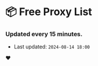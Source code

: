 # :package: Free Proxy List
### Updated every 15 minutes.

- Last updated: `2024-08-14 18:00`

:heart:
